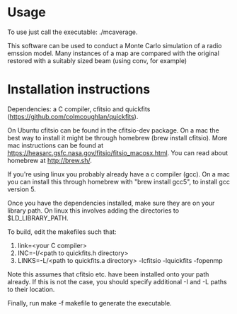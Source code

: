 # Usage

To use just call the executable: ./mcaverage.

This software can be used to conduct a Monte Carlo simulation of a radio emssion model. Many instances of a map are compared with the original
restored with a suitably sized beam (using conv, for example)

# Installation instructions

Dependencies: a C compiler, cfitsio and quickfits (https://github.com/colmcoughlan/quickfits).

On Ubuntu cfitsio can be found in the cfitsio-dev package. On a mac the best way to install it might be through homebrew (brew install cfitsio).
More mac instructions can be found at https://heasarc.gsfc.nasa.gov/fitsio/fitsio_macosx.html. You can read about homebrew at http://brew.sh/.

If you're using linux you probably already have a c compiler (gcc). On a mac you can install this through homebrew with "brew install gcc5", to install gcc version 5.

Once you have the dependencies installed, make sure they are on your library path. On linux this involves adding the directories to $LD_LIBRARY_PATH.

To build, edit the makefiles such that:

  1. link=\<your C compiler>
  2. INC=-I/\<path to quickfits.h directory>
  3. LINKS=-L/\<path to quickfits.a directory> -lcfitsio -lquickfits -fopenmp

Note this assumes that cfitsio etc. have been installed onto your path already. If this is not the case, you should specify additional -I and 
-L paths to their location.

Finally, run make -f makefile to generate the executable.
